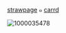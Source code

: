 [strawpage](https://wip11.straw.page) ๑ [carrd](https://vxlqntines.carrd.co/)

![1000035478](https://github.com/user-attachments/assets/40a5e1f5-c2b9-46a5-a40d-01d31134a6ce)
